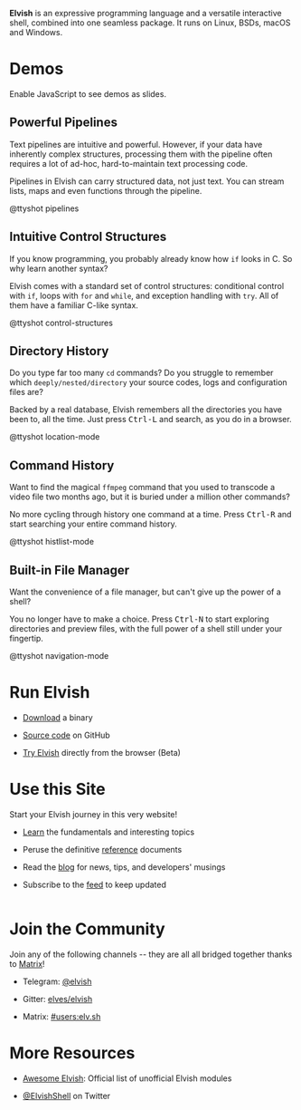 **Elvish** is an expressive programming language and a versatile interactive
shell, combined into one seamless package. It runs on Linux, BSDs, macOS and
Windows.

<div class="no-js">
  <h1>Demos</h1>
  <p>
    Enable JavaScript to see demos as slides.
  </p>
</div>

<ul id="demo-switcher">
</ul>

<div id="demo-window"> <div id="demo-container">
  <div class="demo-wrapper"> <div class="demo">
    <div class="demo-col demo-description">
      <h2>Powerful Pipelines</h2>
      <p>
        Text pipelines are intuitive and powerful. However, if your data have
        inherently complex structures, processing them with the pipeline
        often requires a lot of ad-hoc, hard-to-maintain text processing code.
      </p>
      <p>
        Pipelines in Elvish can carry structured data, not just text. You can
        stream lists, maps and even functions through the pipeline.
      </p>
    </div>
    <div class="demo-col demo-ttyshot">
      @ttyshot pipelines
    </div>
  </div> </div>

  <div class="demo-wrapper"> <div class="demo">
    <div class="demo-col demo-description">
      <h2>Intuitive Control Structures</h2>
      <p>
        If you know programming, you probably already know how
        <code>if</code> looks in C. So why learn another syntax?
      </p>
      <p>
        Elvish comes with a standard set of control structures: conditional
        control with <code>if</code>, loops with <code>for</code> and
        <code>while</code>, and exception handling with <code>try</code>. All
        of them have a familiar C-like syntax.
      </p>
    </div>
    <div class="demo-col demo-ttyshot">
      @ttyshot control-structures
    </div>
  </div> </div>

  <div class="demo-wrapper"> <div class="demo">
    <div class="demo-col demo-description">
      <h2>Directory History</h2>
      <p>
        Do you type far too many <code>cd</code> commands? Do you struggle to
        remember which <code>deeply/nested/directory</code> your source codes,
        logs and configuration files are?
      </p>
      <p>
        Backed by a real database, Elvish remembers all the directories you
        have been to, all the time. Just press <kbd>Ctrl-L</kbd>
        and search, as you do in a browser.
      </p>
    </div>
    <div class="demo-col demo-ttyshot">
      @ttyshot location-mode
    </div>
  </div> </div>

  <div class="demo-wrapper"> <div class="demo">
    <div class="demo-col demo-description">
      <h2>Command History</h2>
      <p>
        Want to find the magical <code>ffmpeg</code> command that you used to
        transcode a video file two months ago, but it is buried under a
        million other commands?
      </p>
      <p>
        No more cycling through history one command at a time.
        Press <kbd>Ctrl-R</kbd> and start searching your entire
        command history.
      </p>
    </div>
    <div class="demo-col demo-ttyshot">
      @ttyshot histlist-mode
    </div>
  </div> </div>

  <div class="demo-wrapper"> <div class="demo">
    <div class="demo-col demo-description">
      <h2>Built-in File Manager</h2>
      <p>
        Want the convenience of a file manager, but can't give up the power of
        a shell?
      </p>
      <p>
        You no longer have to make a choice. Press
        <kbd>Ctrl-N</kbd> to start exploring directories and
        preview files, with the full power of a shell still under your
        fingertip.
      </p>
    </div>
    <div class="demo-col demo-ttyshot">
      @ttyshot navigation-mode
    </div>
  </div> </div>
</div> </div>

<div id="columns">

<div class="column">

# <i class="icon-rocket"></i> Run Elvish

-   [Download](get/) a binary

-   [Source code](https://github.com/elves/elvish) on GitHub

-   [Try Elvish](https://try.elv.sh) directly from the browser (Beta)

# <i class="icon-sitemap"></i> Use this Site

Start your Elvish journey in this very website!

-   [Learn](learn/) the fundamentals and interesting topics

-   Peruse the definitive [reference](ref/) documents

-   Read the [blog](blog/) for news, tips, and developers' musings

-   Subscribe to the [feed](feed.atom) to keep updated

</div>

<div class="column">

# <i class="icon-chat"></i> Join the Community

Join any of the following channels -- they are all all bridged together thanks
to [Matrix](https://matrix.org)!

-   Telegram: [@elvish](https://telegram.me/elvish)

-   Gitter: [elves/elvish](https://gitter.im/elves/elvish)

-   Matrix: [#users:elv.sh](https://matrix.to/#/#users:elv.sh)

# <i class="icon-link-ext"></i> More Resources

-   [Awesome Elvish](https://github.com/elves/awesome-elvish): Official list of
    unofficial Elvish modules

-   [@ElvishShell](https://twitter.com/elvishshell) on Twitter

</div>

</div>
